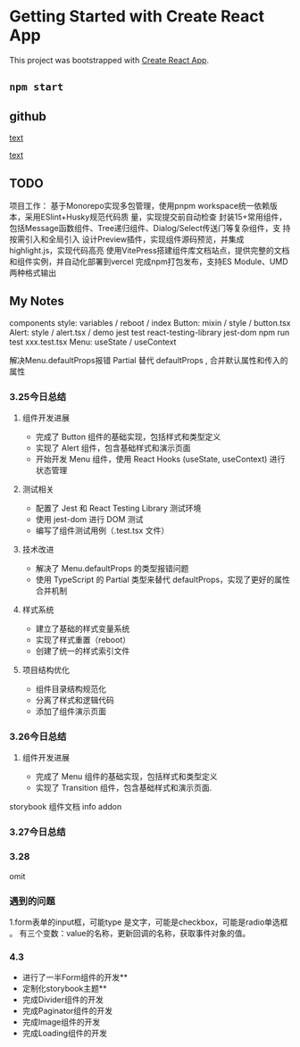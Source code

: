 # Getting Started with Create React App

This project was bootstrapped with [Create React App](https://github.com/facebook/create-react-app).

## `npm start`

## github

[text](https://github.com/zihao17/rainbow-ui)

[text](https://rainbow-9bwb6s833-zihao17s-projects.vercel.app/)

## TODO

项⽬⼯作：
基于Monorepo实现多包管理，使⽤pnpm workspace统⼀依赖版本，采⽤ESlint+Husky规范代码质
量，实现提交前⾃动检查
封装15+常⽤组件，包括Message函数组件、Tree递归组件、Dialog/Select传送⻔等复杂组件，⽀
持按需引⼊和全局引⼊
设计Preview插件，实现组件源码预览，并集成highlight.js，实现代码⾼亮
使⽤VitePress搭建组件库⽂档站点，提供完整的⽂档和组件实例，并⾃动化部署到vercel
完成npm打包发布，⽀持ES Module、UMD两种格式输出

## My Notes

components
style: variables / reboot / index
Button: mixin / style / button.tsx
Alert: style / alert.tsx / demo
jest test react-testing-library jest-dom npm run test xxx.test.tsx
Menu: useState / useContext

解决Menu.defaultProps报错
Partial 替代 defaultProps , 合并默认属性和传入的属性

### 3.25今日总结

1. 组件开发进展

   - 完成了 Button 组件的基础实现，包括样式和类型定义
   - 实现了 Alert 组件，包含基础样式和演示页面
   - 开始开发 Menu 组件，使用 React Hooks (useState, useContext) 进行状态管理

2. 测试相关

   - 配置了 Jest 和 React Testing Library 测试环境
   - 使用 jest-dom 进行 DOM 测试
   - 编写了组件测试用例（.test.tsx 文件）

3. 技术改进

   - 解决了 Menu.defaultProps 的类型报错问题
   - 使用 TypeScript 的 Partial 类型来替代 defaultProps，实现了更好的属性合并机制

4. 样式系统

   - 建立了基础的样式变量系统
   - 实现了样式重置（reboot）
   - 创建了统一的样式索引文件

5. 项目结构优化
   - 组件目录结构规范化
   - 分离了样式和逻辑代码
   - 添加了组件演示页面

### 3.26今日总结

1. 组件开发进展

   - 完成了 Menu 组件的基础实现，包括样式和类型定义
   - 实现了 Transition 组件，包含基础样式和演示页面.

storybook 组件文档
info addon

### 3.27今日总结

### 3.28

omit

### 遇到的问题

1.form表单的input框，可能type 是文字，可能是checkbox，可能是radio单选框 。
有三个变数：value的名称，更新回调的名称，获取事件对象的值。

### 4.3

- 进行了一半Form组件的开发**
- 定制化storybook主题**
- 完成Divider组件的开发
- 完成Paginator组件的开发
- 完成Image组件的开发
- 完成Loading组件的开发
